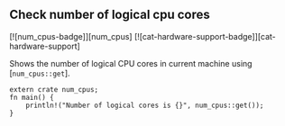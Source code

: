 ## Check number of logical cpu cores

[![num_cpus-badge]][num_cpus] [![cat-hardware-support-badge]][cat-hardware-support]

Shows the number of logical CPU cores in current machine using [`num_cpus::get`].

```rust,edition2018
extern crate num_cpus;
fn main() {
    println!("Number of logical cores is {}", num_cpus::get());
}
```
